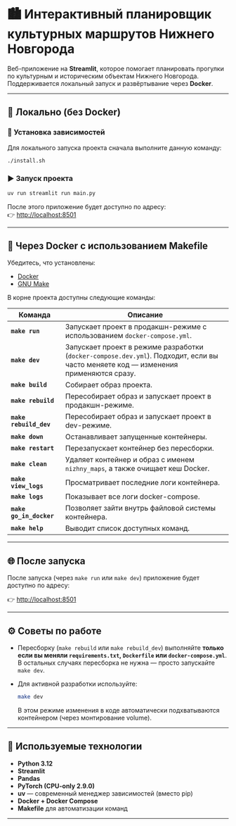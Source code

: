 # 🏙️ Интерактивный планировщик культурных маршрутов Нижнего Новгорода

Веб-приложение на **Streamlit**, которое помогает планировать прогулки по культурным и историческим объектам Нижнего Новгорода.  
Поддерживается локальный запуск и развёртывание через **Docker**.

---

## 🚀 Локально (без Docker)

### 🔧 Установка зависимостей
Для локального запуска проекта сначала выполните данную команду:

```bash
./install.sh
```

### ▶️ Запуск проекта

```bash
uv run streamlit run main.py
```

После этого приложение будет доступно по адресу:  
👉 [http://localhost:8501](http://localhost:8501)

---

## 🐳 Через Docker с использованием Makefile

Убедитесь, что установлены:
- [Docker](https://www.docker.com/)
- [GNU Make](https://www.gnu.org/software/make/)

В корне проекта доступны следующие команды:

| Команда | Описание |
|----------|-----------|
| **`make run`** | Запускает проект в продакшн-режиме с использованием `docker-compose.yml`. |
| **`make dev`** | Запускает проект в режиме разработки (`docker-compose.dev.yml`). Подходит, если вы часто меняете код — изменения применяются сразу. |
| **`make build`** | Собирает образ проекта. |
| **`make rebuild`** | Пересобирает образ и запускает проект в продакшн-режиме. |
| **`make rebuild_dev`** | Пересобирает образ и запускает проект в dev-режиме. |
| **`make down`** | Останавливает запущенные контейнеры. |
| **`make restart`** | Перезапускает контейнер без пересборки. |
| **`make clean`** | Удаляет контейнер и образ с именем `nizhny_maps`, а также очищает кеш Docker. |
| **`make view_logs`** | Просматривает последние логи контейнера. |
| **`make logs`** | Показывает все логи docker-compose. |
| **`make go_in_docker`** | Позволяет зайти внутрь файловой системы контейнера. |
| **`make help`** | Выводит список доступных команд. |

---

## 🌐 После запуска

После запуска (через `make run` или `make dev`) приложение будет доступно по адресу:

👉 [http://localhost:8501](http://localhost:8501)

---

## ⚙️ Советы по работе

- Пересборку (`make rebuild` или `make rebuild_dev`) выполняйте **только если вы меняли `requirements.txt`, `Dockerfile` или `docker-compose.yml`**.  
  В остальных случаях пересборка не нужна — просто запускайте `make dev`.

- Для активной разработки используйте:
  ```bash
  make dev
  ```
  В этом режиме изменения в коде автоматически подхватываются контейнером (через монтирование volume).

---

## 🧩 Используемые технологии

- **Python 3.12**
- **Streamlit**
- **Pandas**
- **PyTorch (CPU-only 2.9.0)**
- **uv** — современный менеджер зависимостей (вместо pip)
- **Docker + Docker Compose**
- **Makefile** для автоматизации команд

---
